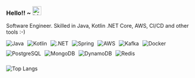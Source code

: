 ### Hello!! ~ <img src="https://user-images.githubusercontent.com/1303154/88677602-1635ba80-d120-11ea-84d8-d263ba5fc3c0.gif" width="24px" alt="hi">


Software Engineer. Skilled in Java, Kotlin .NET Core, AWS, CI/CD and other tools :-)
 
<div style="display: flex; flex-wrap: wrap;">
  <img src="https://img.shields.io/badge/Java-ED8B00?style=flat&logo=openjdk&logoColor=white" alt="Java" style="margin-right: 10px; margin-bottom: 10px;">
  <img src="https://img.shields.io/badge/Kotlin-0095D5?style=flat&logo=kotlin&logoColor=white" alt="Kotlin" style="margin-right: 10px; margin-bottom: 10px;">
  <img src="https://img.shields.io/badge/.NET-512BD4?style=flat&logo=.net&logoColor=white" alt=".NET" style="margin-right: 10px; margin-bottom: 10px;">
  <img src="https://img.shields.io/badge/Spring-6DB33F?style=flat&logo=spring&logoColor=white" alt="Spring" style="margin-right: 10px; margin-bottom: 10px;">
  <img src="https://img.shields.io/badge/AWS-232F3E?style=flat&logo=amazon-aws&logoColor=white" alt="AWS" style="margin-right: 10px; margin-bottom: 10px;">
  <img src="https://img.shields.io/badge/Kafka-231F20?style=flat&logo=apache-kafka&logoColor=white" alt="Kafka" style="margin-right: 10px; margin-bottom: 10px;">
  <img src="https://img.shields.io/badge/Docker-2496ED?style=flat&logo=docker&logoColor=white" alt="Docker" style="margin-right: 10px; margin-bottom: 10px;">
  <img src="https://img.shields.io/badge/PostgreSQL-316192?style=flat&logo=postgresql&logoColor=white" alt="PostgreSQL" style="margin-right: 10px; margin-bottom: 10px;">
  <img src="https://img.shields.io/badge/MongoDB-4EA94B?style=flat&logo=mongodb&logoColor=white" alt="MongoDB" style="margin-right: 10px; margin-bottom: 10px;">
  <img src="https://img.shields.io/badge/DynamoDB-4053D6?style=flat&logo=amazon-dynamodb&logoColor=white" alt="DynamoDB" style="margin-right: 10px; margin-bottom: 10px;">
  <img src="https://img.shields.io/badge/Redis-DC382D?style=flat&logo=redis&logoColor=white" alt="Redis" style="margin-right: 10px; margin-bottom: 10px;">
</div>



   




![Top Langs](https://github-readme-stats.vercel.app/api/top-langs/?username=pedronvasconcelos&layout=compact&hide=css,hxxtml)


 


